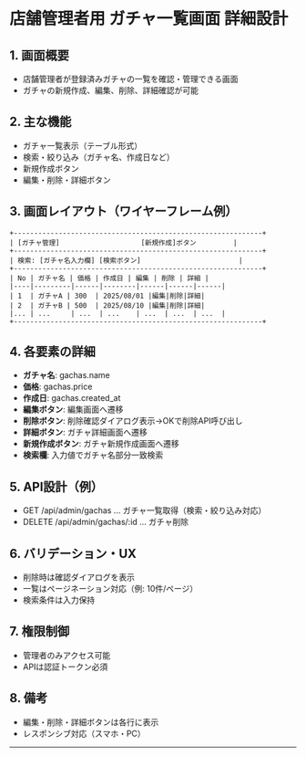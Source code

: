 # 店舗管理者用 ガチャ一覧画面 詳細設計

## 1. 画面概要
- 店舗管理者が登録済みガチャの一覧を確認・管理できる画面
- ガチャの新規作成、編集、削除、詳細確認が可能

## 2. 主な機能
- ガチャ一覧表示（テーブル形式）
- 検索・絞り込み（ガチャ名、作成日など）
- 新規作成ボタン
- 編集・削除・詳細ボタン

## 3. 画面レイアウト（ワイヤーフレーム例）

```
+-------------------------------------------------------------+
| [ガチャ管理]　　　　　　　　　　　　[新規作成]ボタン         |
+-------------------------------------------------------------+
| 検索: [ガチャ名入力欄] [検索ボタン]                        |
+-------------------------------------------------------------+
| No | ガチャ名 | 価格 | 作成日 | 編集 | 削除 | 詳細 |
|----|---------|------|--------|------|------|------|
| 1  | ガチャA | 300  | 2025/08/01 |編集|削除|詳細|
| 2  | ガチャB | 500  | 2025/08/10 |編集|削除|詳細|
|... | ...     | ...  | ...    | ...  | ...  | ...  |
+-------------------------------------------------------------+
```

## 4. 各要素の詳細
- **ガチャ名**: gachas.name
- **価格**: gachas.price
- **作成日**: gachas.created_at
- **編集ボタン**: 編集画面へ遷移
- **削除ボタン**: 削除確認ダイアログ表示→OKで削除API呼び出し
- **詳細ボタン**: ガチャ詳細画面へ遷移
- **新規作成ボタン**: ガチャ新規作成画面へ遷移
- **検索欄**: 入力値でガチャ名部分一致検索

## 5. API設計（例）
- GET   /api/admin/gachas         ... ガチャ一覧取得（検索・絞り込み対応）
- DELETE /api/admin/gachas/:id    ... ガチャ削除

## 6. バリデーション・UX
- 削除時は確認ダイアログを表示
- 一覧はページネーション対応（例: 10件/ページ）
- 検索条件は入力保持

## 7. 権限制御
- 管理者のみアクセス可能
- APIは認証トークン必須

## 8. 備考
- 編集・削除・詳細ボタンは各行に表示
- レスポンシブ対応（スマホ・PC）

---
